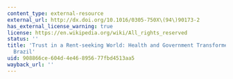 ```yaml
---
content_type: external-resource
external_url: http://dx.doi.org/10.1016/0305-750X\(94\)90173-2
has_external_license_warning: true
license: https://en.wikipedia.org/wiki/All_rights_reserved
status: ''
title: 'Trust in a Rent-seeking World: Health and Government Transformed in Northeast
  Brazil'
uid: 908866ce-604d-4e46-8956-77fbd4513aa5
wayback_url: ''
---
```

